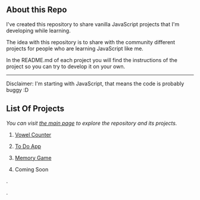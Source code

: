 ## About this Repo

I've created this repository to share vanilla JavaScript projects that I'm developing while learning.

The idea with this repository is to share with the community different projects for people who are learning JavaScript like me.

In the README.md of each project you will find the instructions of the project so you can try to develop it on your own.

-----
Disclaimer: I'm starting with JavaScript, that means the code is probably buggy :D

## List Of Projects

*You can visit [the main page](https://java-script-projects-ten.vercel.app/) to explore the repository and its projects.*

1. [Vowel Counter](https://java-script-projects-ten.vercel.app/Vowel-Counter)

2. [To Do App](https://java-script-projects-ten.vercel.app/To-Do-App)

3. [Memory Game](https://java-script-projects-ten.vercel.app/Memory-Game)

4. Coming Soon

.

.

